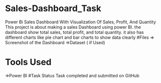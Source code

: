 # Sales-Dashboard_Task
Power Bi Sales Dashboard With Visualization Of Sales, Profit, And Quantity
This  project is about making a sales Dashboard using power BI. the dashboard show total sales, total profit, and total quantity. it also has different charts like pie chart and bar charts to show data clearly
#Files
=> Screenshot of the Dashboard
=>Dataset ( if Used)
# Tools Used
=>Power BI
#Task Status
Task completed and submitted on GitHub
